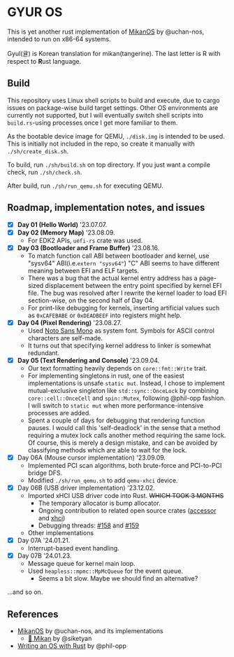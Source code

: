 # GYUR OS

This is yet another rust implementation of [MikanOS](https://github.com/uchan-nos/mikanos) by @uchan-nos, intended to run on x86-64 systems.

Gyul(귤) is Korean translation for mikan(tangerine). The last letter is R with respect to **R**ust language.

## Build
This repository uses Linux shell scripts to build and execute, due to cargo issues on package-wise build target settings.
Other OS environments are currently not supported, but I will eventually switch shell scripts into `build.rs`-using processes once I get more familiar to them.

As the bootable device image for QEMU, `./disk.img` is intended to be used. This is initially not included in the repo, so create it manually with `./sh/create_disk.sh`.

To build, run `./sh/build.sh` on top directory.
If you just want a compile check, run `./sh/check.sh`.

After build, run `./sh/run_qemu.sh` for executing QEMU.

## Roadmap, implementation notes, and issues
- [x] **Day 01 (Hello World)** '23.07.07.
- [x] **Day 02 (Memory Map)** '23.08.09.
  * For EDK2 APIs, `uefi-rs` crate was used.
- [x] **Day 03 (Bootloader and Frame Buffer)** '23.08.16.
  * To match function call ABI between bootloader and kernel, use "sysv64" ABI(i.e.`extern "sysv64"`) "C" ABI seems to have different meaning between EFI and ELF targets.
  * There was a bug that the actual kernel entry address has a page-sized displacement between the entry point specified by kernel EFI file. The bug was resolved after I rewrite the kernel loader to load EFI section-wise, on the second half of Day 04.
  * For print-like debugging for kernels, inserting artificial values such as `0xCAFEBABE` or `0xDEADBEEF` into registers might help.
- [x] **Day 04 (Pixel Rendering)** '23.08.27.
  * Used [Noto Sans Mono](https://fonts.google.com/noto/specimen/Noto+Sans+Mono) as system font. Symbols for ASCII control characters are self-made.
  * It turns out that specifying kernel address to linker is somewhat redundant.
- [x] **Day 05 (Text Rendering and Console)** '23.09.04.
  * Our text formatting heavily depends on `core::fmt::Write` trait.
  * For implementing singletons in rust, one of the easiest implementations is unsafe `static mut`. Instead, I chose to implement mutual-exclusive singleton like `std::sync::OnceLock` by combining `core::cell::OnceCell` and `spin::Mutex`, following @phil-opp fashion. I will switch to `static mut` when more performance-intensive processes are added.
  * Spent a couple of days for debugging that rendering function pauses. I would call this 'self-deadlock' in the sense that a method requiring a mutex lock calls another method requiring the same lock. Of course, this is merely a design mistake, and can be avoided by classifying methods which are able to wait for the lock.
- [x] Day 06A (Mouse cursor implementation) '23.09.09.
  * Implemented PCI scan algorithms, both brute-force and PCI-to-PCI bridge DFS.
  * Modified `./sh/run_qemu.sh` to add `qemu-xhci` device.
- [x] Day 06B (USB driver implementation) '23.12.02.
  * Imported xHCI USB driver code into Rust. ~~WHICH TOOK 3 MONTHS~~
    * The temporary allocator is bump allocator.
    * Ongoing contribution to related open source crates ([accessor](https://github.com/toku-sa-n/accessor) and [xhci](https://github.com/rust-osdev/xhci))
    * Debugging threads: [#158](https://github.com/uchan-nos/os-from-zero/issues/158) and [#159](https://github.com/uchan-nos/os-from-zero/issues/159)
  * Other implementations
- [x] Day 07A '24.01.21.
  * Interrupt-based event handling.
- [x] Day 07B '24.01.23.
  * Message queue for kernel main loop.
  * Used `heapless::mpmc::MpMcQueue` for the event queue.
    * Seems a bit slow. Maybe we should find an alternative?

...and so on.

## References
* [MikanOS](https://github.com/uchan-nos/mikanos) by @uchan-nos, and its implementations
  * [🍊 Mikan](https://github.com/siketyan/mikan) by @siketyan
* [Writing an OS with Rust](https://os.phil-opp.com) by @phil-opp